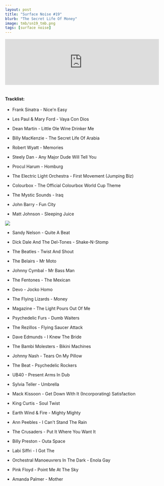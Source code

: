 ```yaml
---
layout: post
title: "Surface Noise #19"
blurb: "The Secret Life Of Money"
image: tmb/sn19_tmb.png
tags: [surface noise]
---
```



<iframe scrolling="no" id="hearthis_at_track_3028545" width="100%" height="150" src="https://hearthis.at/embed/3028545/transparent_black/?hcolor=&color=&style=2&block_size=2&block_space=1&background=1&waveform=0&cover=0&autoplay=0&css=" frameborder="0" allowtransparency allow="autoplay"><p>Listen to <a href="https://hearthis.at/zerocc/surface-noise-19-231117/" target="_blank">Surface Noise #19 (23/11/17)</a> <span>by</span><a href="https://hearthis.at/zerocc/" target="_blank" >Zero</a> <span>on</span> <a href="https://hearthis.at/" target="_blank">hearthis.at</a></p></iframe>
&nbsp;

#### Tracklist:

- Frank Sinatra - Nice'n Easy
- Les Paul & Mary Ford - Vaya Con Dios
- Dean Martin - Little Ole Wine Drinker Me

- Billy MacKenzie - The Secret Life Of Arabia
- Robert Wyatt - Memories
- Steely Dan - Any Major Dude Will Tell You

- Procul Harum - Homburg
- The Electric Light Orchestra - First Movement (Jumping Biz)
- Colourbox - The Official Colourbox World Cup Theme

- The Mystic Sounds - Iraq
- John Barry - Fun City
- Matt Johnson - Sleeping Juice

![](https://lh3.googleusercontent.com/lVNqpuKq4_-CRF4Em5xyLtk5oEjEviE1rPqNR20X4r3x7BYGBvk7WXnT3oH7_LoCoOJDx7X9iKYoCZhIgHENeFgGUxLJ3toXlAVhc7Y0E7nzHr9zJtpmdTnWI_QKieQYNBzhBgdppvZ9lYvG4sXlnZKBm2OSZydj1WkfsolEae6UUpdc0QZdQZ6V3SL-_O451pnWjxcO3R-8t60WJTgVRbyj7AYrmoPcbsZf2Y4VjjzSvz4ZrxPNkhyzjxeyL7YT-JrH6dkyewioDsIMDqDGn6Fthjfib9ZZW8F6ZLcUaXAG53PAaUjTYWyaEnr--BUb4hgUIllbBu1z6ohV9dKaCgQw-7nCK618XHmNss28cwzNCwgyigZ29G2ONKQ7gZzY2ZsFjuVrYU0HzXAhSzBpxQVVe-GCBJ9sGvo1iyc71omKy4TGkTIZ8v0T6X4phmbTOrzMhJXGG59j7TB3bvW5_twCOJOPHCIzNH-2RR1nLBQGhYAiGca7a8gqihHTA96i9fu7G6TkNWYosh23nSl2_V8hhxQd2Aiudeu6wlN4YqlAsPkutePnaaRON-mZoI7Wss0e8-Zn8SS1D73c6h2phJWltAtSADCkWUgnUyyZYoUpkDbY03bQOPyU2Nn-MqS3oOEpGvEjiaggJvWlLdfGLKiW=s400-no)

- Sandy Nelson - Quite A Beat
- Dick Dale And The Del-Tones - Shake-N-Stomp
- The Beatles - Twist And Shout
- The Belairs - Mr Moto
- Johnny Cymbal - Mr Bass Man
- The Fentones - The Mexican

- Devo - Jocko Homo
- The Flying Lizards - Money
- Magazine - The Light Pours Out Of Me

- Psychedelic Furs - Dumb Waiters
- The Rezillos - Flying Saucer Attack
- Dave Edmunds - I Knew The Bride
- The Bambi Molesters - Bikini Machines

- Johnny Nash - Tears On My Pillow
- The Beat - Psychedelic Rockers
- UB40 - Present Arms In Dub
- Sylvia Teller - Umbrella

- Mack Kissoon - Get Down With It (Incorporating) Satisfaction
- King Curtis - Soul Twist
- Earth Wind & Fire - Mighty Mighty
- Ann Peebles - I Can't Stand The Rain
- The Crusaders - Put It Where You Want It
- Billy Preston - Outa Space
- Labi Siffri - I Got The

- Orchestral Manoeuvrers In The Dark - Enola Gay
- Pink Floyd - Point Me At The Sky

- Amanda Palmer - Mother
